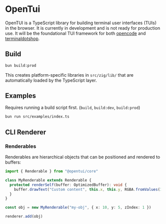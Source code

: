 # OpenTui

OpenTUI is a TypeScript library for building terminal user interfaces (TUIs) in the browser. It is currently in
development and is not ready for production use. It will be the foundational TUI framework for both
[opencode](https://opencode.ai) and [terminaldotshop](https://terminal.shop).

## Build

```bash
bun build:prod
```

This creates platform-specific libraries in `src/zig/lib/` that are automatically loaded by the TypeScript layer.

## Examples

Requires running a build script first. (`build`, `build:dev`, `build:prod`)

```bash
bun run src/examples/index.ts
```

## CLI Renderer

### Renderables

Renderables are hierarchical objects that can be positioned and rendered to buffers:

```typescript
import { Renderable } from "@opentui/core"

class MyRenderable extends Renderable {
  protected renderSelf(buffer: OptimizedBuffer): void {
    buffer.drawText("Custom content", this.x, this.y, RGBA.fromValues(1, 1, 1, 1))
  }
}

const obj = new MyRenderable("my-obj", { x: 10, y: 5, zIndex: 1 })

renderer.add(obj)
```

